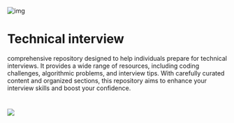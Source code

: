 ![img](https://assets.imaginablefutures.com/media/images/ALX_Logo.max-200x150.png)
# Technical interview

comprehensive repository designed to help individuals prepare for technical interviews. It provides a wide range of resources, including coding challenges, algorithmic problems, and interview tips. With carefully curated content and organized sections, this repository aims to enhance your interview skills and boost your confidence. 
#
![](https://contentstatic.techgig.com/photo/85900107.cms)
